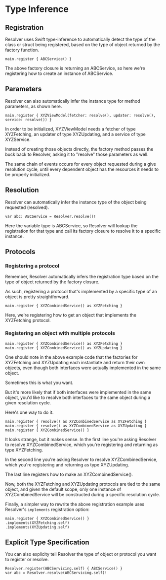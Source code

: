 # Type Inference

## Registration

Resolver uses Swift type-inference to automatically detect the type of the class or struct being registered, based on the type of object returned by the factory function.

```
main.register { ABCService() }
```

The above factory closure is returning an ABCService, so here we're registering how to create an instance of ABCService.

## Parameters

Resolver can also automatically infer the instance type for method parameters, as shown here.

```
main.register { XYZViewModel(fetcher: resolve(), updater: resolve(), service: resolve()) }
```

In order to be initialized, XYZViewModel needs a fetcher of type XYZFetching, an updater of type XYZUpdating, and a service of type XYZService.

Instead of creating those objects directly, the factory method passes the buck back to Resolver, asking it to "resolve" those parameters as well.

The same chain of events occurs for every object requested during a give resolution cycle, until every dependent object has the resources it needs to be properly initialized.

## Resolution

Resolver can automatically infer the instance type of the object being requested (resolved).

```
var abc: ABCService = Resolver.resolve()!
```

Here the variable type is ABCService, so Resolver will lookup the registration for that type and call its factory closure to resolve it to a specific instance.

## Protocols

### Registering a protocol

Remember, Resolver automatically infers the registration type based on the type of object returned by the factory closure.

As such, registering a protocol that's implemented by a specific type of an object is pretty straightforward.

```
main.register { XYZCombinedService() as XYZFetching }
```

Here, we're registering how to get an object that implements the XYZFetching protocol.

### Registering an object with multiple protocols

```
main.register { XYZCombinedService() as XYZFetching }
main.register { XYZCombinedService() as XYZUpdating }
```

One should note in the above example code that the factories for XYZFetching and XYZUpdating each instantiate and return their own objects, even though both interfaces were actually implemented in the same object.

Sometimes this is what you want.

But it's more likely that if both interfaces were implemented in the same object, you'd like to resolve both interfaces to the same object during a given resolution cycle.

Here's one way to do it.

```
main.register { resolve() as XYZCombinedService as XYZFetching }
main.register { resolve() as XYZCombinedService as XYZUpdating }
main.register { XYZCombinedService() }
```

It looks strange, but it makes sense. In the first line you're asking Resolver to resolve XYZCombinedService, which you're registering and returning as type XYZFetching.

In the second line you're asking Resolver to resolve XYZCombinedService, which you're registering and returning as type XYZUpdating.

The last line registers how to make an XYZCombinedService().

Now, both the XYZFetching and XYZUpdating protocols are tied to the same object, and given the default scope, only one instance of XYZCombinedService will be constructed during a specific resolution cycle.

Finally, a simpler way to rewrite the above registration example uses Resolver's `implements` registration option:

```
main.register { XYZCombinedService() }
.implements(XYZFetching.self)
.implements(XYZUpdating.self)
```

## Explicit Type Specification

You can also explicity tell Resolver the type of object or protocol you want to register or resolve.

```
Resolver.register(ABCServicing.self) { ABCService() }
var abc = Resolver.resolve(ABCServicing.self)!
```


